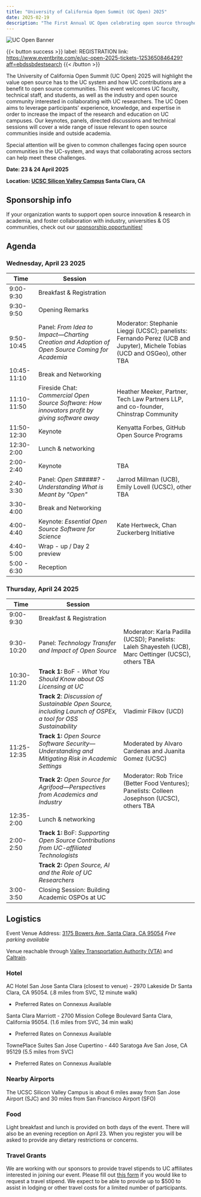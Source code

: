 ```yaml
---
title: "University of California Open Summit (UC Open) 2025"
date: 2025-02-19
description: "The First Annual UC Open celebrating open source throughout the UC system:  23 & 24 April 2025 – Santa Clara, CA"
---
```


![UC Open Banner](Banner_UCOpen2025.png)

{{< button success >}}
label: REGISTRATION
link: https://www.eventbrite.com/e/uc-open-2025-tickets-1253650846429?aff=ebdssbdestsearch
{{< /button >}}

The University of California Open Summit (UC Open) 2025 will highlight the value open source has to the UC system and how UC contributions are a benefit to open source communities. This event welcomes UC faculty, technical staff, and students, as well as the industry and open source community interested in collaborating with UC researchers. The UC Open aims to leverage participants' experience, knowledge, and expertise in order to increase the impact of the research and education on UC campuses. Our keynotes, panels, directed discussions and technical sessions will cover a wide range of issue relevant to open source communities inside and outside academia.

Special attention will be given to common challenges facing open source communities in the UC-system, and ways that collaborating across sectors can help meet these challenges.

**Date: 23 & 24 April 2025**

**Location: [UCSC Silicon Valley Campus](https://siliconvalley.ucsc.edu/facility/) Santa Clara, CA**

## Sponsorship info

If your organization wants to support open source innovation & research in academia, and foster collaboration with industry, universities & OS communities, check out our [sponsorship opportunities!](./sponsor/_index.md)

## Agenda

### Wednesday, April 23 2025

| Time        | Session                                                                                         |                                                                                                                            |
| ----------- | ----------------------------------------------------------------------------------------------- | -------------------------------------------------------------------------------------------------------------------------- |
| 9:00-9:30   | Breakfast & Registration                                                                        |                                                                                                                            |
| 9:30-9:50   | Opening Remarks                                                                                 |                                                                                                                            |
| 9:50-10:45  | Panel: _From Idea to Impact—Charting Creation and Adoption of Open Source Coming for Academia_  | Moderator: Stephanie Lieggi (UCSC); panelists: Fernando Perez (UCB and Jupyter), Michele Tobias (UCD and OSGeo), other TBA |
| 10:45-11:10 | Break and Networking                                                                            |                                                                                                                            |
| 11:10-11:50 | Fireside Chat: _Commercial Open Source Software: How innovators profit by giving software away_ | Heather Meeker, Partner, Tech Law Partners LLP, and co-founder, Chinstrap Community                                        |
| 11:50-12:30 | Keynote                                                                                         | Kenyatta Forbes, GitHub Open Source Programs                                                                               |
| 12:30-2:00  | Lunch & networking                                                                              |                                                                                                                            |
| 2:00-2:40   | Keynote                                                                                         | TBA                                                                                                                        |
| 2:40-3:30   | Panel: _Open S#####? - Understanding What is Meant by "Open"_                                   | Jarrod Millman (UCB), Emily Lovell (UCSC), other TBA                                                                       |
| 3:30-4:00   | Break and Networking                                                                            |                                                                                                                            |
| 4:00-4:40   | Keynote: _Essential Open Source Software for Science_                                           | Kate Hertweck, Chan Zuckerberg Initiative                                                                                  |
| 4:40-5:00   | Wrap - up / Day 2 preview                                                                       |                                                                                                                            |
| 5:00 - 6:30 | Reception                                                                                       |                                                                                                                            |

### Thursday, April 24 2025

| Time        | Session                                                                                                        |                                                                                                      |
| ----------- | -------------------------------------------------------------------------------------------------------------- | ---------------------------------------------------------------------------------------------------- |
| 9:00-9:30   | Breakfast & Registration                                                                                       |                                                                                                      |
| 9:30-10:20  | Panel: _Technology Transfer and Impact of Open Source_                                                         | Moderator: Karla Padilla (UCSD); Panelists: Laleh Shayesteh (UCB), Marc Oettinger (UCSC), others TBA |
| 10:30-11:20 | **Track 1:** BoF - _What You Should Know about OS Licensing at UC_                                             |                                                                                                      |
|             | **Track 2**: _Discussion of Sustainable Open Source, including Launch of OSPEx, a tool for OSS Sustainability_ | Vladimir Filkov (UCD)                                                                                |
| 11:25-12:35 | **Track 1:** _Open Source Software Security—Understanding and Mitigating Risk in Academic Settings_            | Moderated by Alvaro Cardenas and Juanita Gomez (UCSC)                                                |
|             | **Track 2:** _Open Source for Agrifood—Perspectives from Academics and Industry_                               | Moderator: Rob Trice (Better Food Ventures); Panelists: Colleen Josephson (UCSC), others TBA         |
| 12:35-2:00  | Lunch & networking                                                                                             |                                                                                                      |
| 2:00-2:50   | **Track 1:** BoF: _Supporting Open Source Contributions from UC-affiliated Technologists_                      |                                                                                                      |
|             | **Track 2:** _Open Source, AI and the Role of UC Researchers_                                                  |
| 3:00-3:50   | Closing Session: Building Academic OSPOs at UC                                                                 |                                                                                                      |

## Logistics

Event Venue Address: [3175 Bowers Ave, Santa Clara, CA 95054](https://www.openstreetmap.org/directions?from=&to=37.379740,-121.976883#map=19/37.379619/-121.977135)
_Free parking available_

Venue reachable through [Valley Transportation Authority (VTA)](https://www.vta.org/) and [Caltrain](https://www.caltrain.com/).

### Hotel

AC Hotel San Jose Santa Clara (closest to venue) - 2970 Lakeside Dr Santa Clara, CA 95054. (.8 miles from SVC, 12 minute walk)

- Preferred Rates on Connexus Available

Santa Clara Marriott - 2700 Mission College Boulevard Santa Clara, California 95054. (1.6 miles from SVC, 34 min walk)

- Preferred Rates on Connexus Available

TownePlace Suites San Jose Cupertino - 440 Saratoga Ave San Jose, CA 95129 (5.5 miles from SVC)

- Preferred Rates on Connexus Available

### Nearby Airports

The UCSC Silicon Valley Campus is about 6 miles away from San Jose Airport (SJC) and 30 miles from San Francisco Airport (SFO)

### Food

Light breakfast and lunch is provided on both days of the event. There will also be an evening reception on April 23. When you register you will be asked to provide any dietary restrictions or concerns.

### Travel Grants

We are working with our sponsors to provide travel stipends to UC affiliates interested in joining our event. Please fill out [this form](https://forms.gle/231icFHf4j5C4yWP8) if you would like to request a travel stipend. We expect to be able to provide up to $500 to assist in lodging or other travel costs for a limited number of participants.

